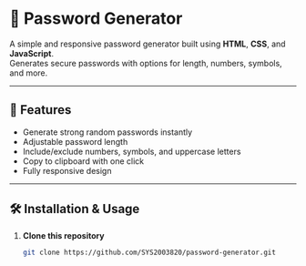# 🔐 Password Generator

A simple and responsive password generator built using **HTML**, **CSS**, and **JavaScript**.  
Generates secure passwords with options for length, numbers, symbols, and more.

---

## 🚀 Features
- Generate strong random passwords instantly
- Adjustable password length
- Include/exclude numbers, symbols, and uppercase letters
- Copy to clipboard with one click
- Fully responsive design

---
## 🛠 Installation & Usage
1. **Clone this repository**  
   ```bash
   git clone https://github.com/SYS2003820/password-generator.git
